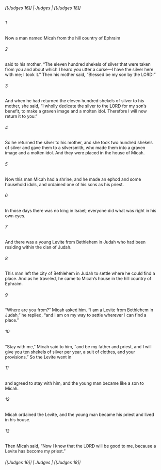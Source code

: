 ###### [[Judges 16]] | Judges | [[Judges 18]]

###### 1
Now a man named Micah from the hill country of Ephraim
###### 2
said to his mother, “The eleven hundred shekels of silver that were taken from you and about which I heard you utter a curse—I have the silver here with me; I took it.” Then his mother said, “Blessed be my son by the LORD!”
###### 3
And when he had returned the eleven hundred shekels of silver to his mother, she said, “I wholly dedicate the silver to the LORD for my son’s benefit, to make a graven image and a molten idol. Therefore I will now return it to you.”
###### 4
So he returned the silver to his mother, and she took two hundred shekels of silver and gave them to a silversmith, who made them into a graven image and a molten idol. And they were placed in the house of Micah.
###### 5
Now this man Micah had a shrine, and he made an ephod and some household idols, and ordained one of his sons as his priest.
###### 6
In those days there was no king in Israel; everyone did what was right in his own eyes.
###### 7
And there was a young Levite from Bethlehem in Judah who had been residing within the clan of Judah.
###### 8
This man left the city of Bethlehem in Judah to settle where he could find a place. And as he traveled, he came to Micah’s house in the hill country of Ephraim.
###### 9
“Where are you from?” Micah asked him. “I am a Levite from Bethlehem in Judah,” he replied, “and I am on my way to settle wherever I can find a place.”
###### 10
“Stay with me,” Micah said to him, “and be my father and priest, and I will give you ten shekels of silver per year, a suit of clothes, and your provisions.” So the Levite went in
###### 11
and agreed to stay with him, and the young man became like a son to Micah.
###### 12
Micah ordained the Levite, and the young man became his priest and lived in his house.
###### 13
Then Micah said, “Now I know that the LORD will be good to me, because a Levite has become my priest.”

###### [[Judges 16]] | Judges | [[Judges 18]]
